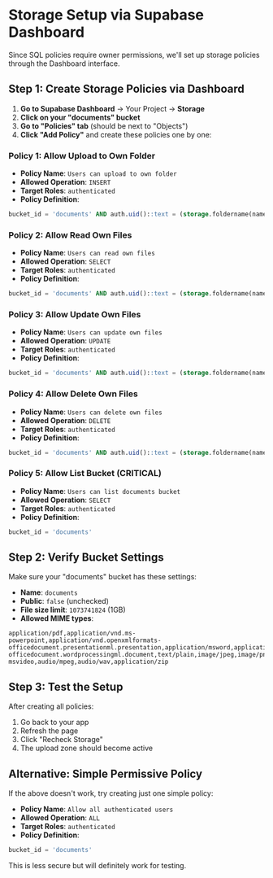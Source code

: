 # Storage Setup via Supabase Dashboard

Since SQL policies require owner permissions, we'll set up storage policies through the Dashboard interface.

## Step 1: Create Storage Policies via Dashboard

1. **Go to Supabase Dashboard** → Your Project → **Storage**
2. **Click on your "documents" bucket**
3. **Go to "Policies" tab** (should be next to "Objects")
4. **Click "Add Policy"** and create these policies one by one:

### Policy 1: Allow Upload to Own Folder
- **Policy Name**: `Users can upload to own folder`
- **Allowed Operation**: `INSERT`
- **Target Roles**: `authenticated`
- **Policy Definition**:
```sql
bucket_id = 'documents' AND auth.uid()::text = (storage.foldername(name))[1]
```

### Policy 2: Allow Read Own Files
- **Policy Name**: `Users can read own files`
- **Allowed Operation**: `SELECT`
- **Target Roles**: `authenticated`
- **Policy Definition**:
```sql
bucket_id = 'documents' AND auth.uid()::text = (storage.foldername(name))[1]
```

### Policy 3: Allow Update Own Files
- **Policy Name**: `Users can update own files`
- **Allowed Operation**: `UPDATE`
- **Target Roles**: `authenticated`
- **Policy Definition**:
```sql
bucket_id = 'documents' AND auth.uid()::text = (storage.foldername(name))[1]
```

### Policy 4: Allow Delete Own Files
- **Policy Name**: `Users can delete own files`
- **Allowed Operation**: `DELETE`
- **Target Roles**: `authenticated`
- **Policy Definition**:
```sql
bucket_id = 'documents' AND auth.uid()::text = (storage.foldername(name))[1]
```

### Policy 5: Allow List Bucket (CRITICAL)
- **Policy Name**: `Users can list documents bucket`
- **Allowed Operation**: `SELECT`
- **Target Roles**: `authenticated`
- **Policy Definition**:
```sql
bucket_id = 'documents'
```

## Step 2: Verify Bucket Settings

Make sure your "documents" bucket has these settings:
- **Name**: `documents`
- **Public**: `false` (unchecked)
- **File size limit**: `1073741824` (1GB)
- **Allowed MIME types**: 
```
application/pdf,application/vnd.ms-powerpoint,application/vnd.openxmlformats-officedocument.presentationml.presentation,application/msword,application/vnd.openxmlformats-officedocument.wordprocessingml.document,text/plain,image/jpeg,image/png,image/tiff,video/mp4,video/quicktime,video/x-msvideo,audio/mpeg,audio/wav,application/zip
```

## Step 3: Test the Setup

After creating all policies:
1. Go back to your app
2. Refresh the page
3. Click "Recheck Storage"
4. The upload zone should become active

## Alternative: Simple Permissive Policy

If the above doesn't work, try creating just one simple policy:

- **Policy Name**: `Allow all authenticated users`
- **Allowed Operation**: `ALL`
- **Target Roles**: `authenticated`
- **Policy Definition**:
```sql
bucket_id = 'documents'
```

This is less secure but will definitely work for testing.